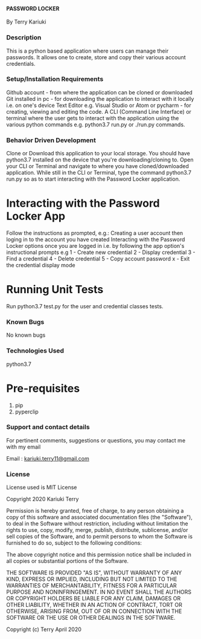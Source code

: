#### PASSWORD LOCKER
By Terry Kariuki


### Description
This is a python based application where users can manage their passwords. It allows one to create, store and copy their various account credentials.

### Setup/Installation Requirements
Github account - from where the application can be cloned or downloaded
Git installed in pc - for downloading the application to interact with it locally i.e. on one's device
Text Editor e.g. Visual Studio or Atom or pycharm - for creating, viewing and editing the code.
A CLI (Command Line Interface) or terminal where the user gets to interact with the application using the various python commands e.g. python3.7 run.py or ./run.py commands.

### Behavior Driven Development
Clone or Download this application to your local storage.
You should have python3.7 installed on the device that you're downloading/cloning to.
Open your CLI or Terminal and navigate to where you have cloned/downloaded application.
While still in the CLI or Terminal, type the command python3.7 run.py so as to start interacting with the Password Locker application.

# Interacting with the Password Locker App
Follow the instructions as prompted, e.g.:
Creating a user account then loging in to the account you have created
Interacting with the Password Locker options once you are logged in i.e. by following the app option's instructional prompts e.g
  1 - Create new credential
  2 - Display credential
  3 - Find a credential
  4 - Delete credential
  5 - Copy account password
  x - Exit the credential display mode

# Running Unit Tests
Run python3.7 test.py for the user and credential classes tests.

### Known Bugs
No known bugs

### Technologies Used
python3.7

 # Pre-requisites
1. pip
2. pyperclip

### Support and contact details
For pertinent comments, suggestions or questions, you may contact me with my email

Email : kariuki.terry11@gmail.com

### License
License used is MIT License

   Copyright 2020 Kariuki Terry

Permission is hereby granted, free of charge, to any person obtaining a copy of this software and associated documentation files (the "Software"), to deal in the Software without restriction, including without limitation the rights to use, copy, modify, merge, publish, distribute, sublicense, and/or sell copies of the Software, and to permit persons to whom the Software is furnished to do so, subject to the following conditions:

The above copyright notice and this permission notice shall be included in all copies or substantial portions of the Software.

THE SOFTWARE IS PROVIDED "AS IS", WITHOUT WARRANTY OF ANY KIND, EXPRESS OR IMPLIED, INCLUDING BUT NOT LIMITED TO THE WARRANTIES OF MERCHANTABILITY, FITNESS FOR A PARTICULAR PURPOSE AND NONINFRINGEMENT. IN NO EVENT SHALL THE AUTHORS OR COPYRIGHT HOLDERS BE LIABLE FOR ANY CLAIM, DAMAGES OR OTHER LIABILITY, WHETHER IN AN ACTION OF CONTRACT, TORT OR OTHERWISE, ARISING FROM, OUT OF OR IN CONNECTION WITH THE SOFTWARE OR THE USE OR OTHER DEALINGS IN THE SOFTWARE.



Copyright (c) Terry  April 2020
